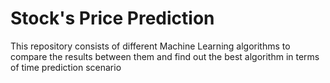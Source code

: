 # Stock's Price Prediction 

This repository consists of different Machine Learning algorithms to compare the results between them and find out the best algorithm in terms of time prediction scenario